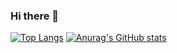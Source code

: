 ### Hi there 👋
[![Top Langs](https://github-readme-stats.vercel.app/api/top-langs/?username=hiibolt)](https://github.com/anuraghazra/github-readme-stats)
[![Anurag's GitHub stats](https://github-readme-stats.vercel.app/api?username=hiibolt)](https://github.com/anuraghazra/github-readme-stats)
<!--
**hiibolt/hiibolt** is a ✨ _special_ ✨ repository because its `README.md` (this file) appears on your GitHub profile.

Here are some ideas to get you started:

- 🔭 I’m currently working on ...
- 🌱 I’m currently learning ...
- 👯 I’m looking to collaborate on ...
- 🤔 I’m looking for help with ...
- 💬 Ask me about ...
- 📫 How to reach me: ...
- 😄 Pronouns: ...
- ⚡ Fun fact: ...
-->
